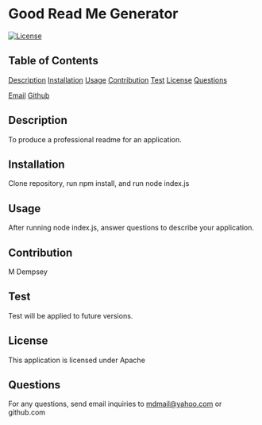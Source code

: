 # Good Read Me Generator
[![License](https://img.shields.io/badge/License-Apache_2.0-blue.svg)](https://opensource.org/licenses/Apache-2.0)
## Table of Contents

[Description](#description)
[Installation](#installation)
[Usage](#usage)
[Contribution](#contribution)
[Test](#test)
[License](#license)
[Questions](#questions)

 [Email](#email)
 [Github](#github)

## Description
To produce a professional readme for an application.

## Installation
Clone repository, run npm install, and run node index.js

## Usage
After running node index.js, answer questions to describe your application.

## Contribution
M Dempsey

## Test
Test will be applied to future versions.

## License
This application is licensed under Apache

## Questions
For any questions, send email inquiries to mdmail@yahoo.com or github.com









